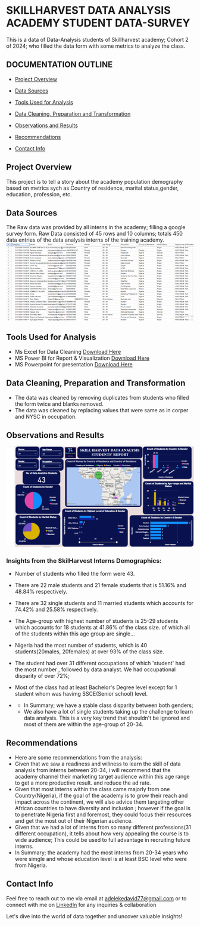 # SKILLHARVEST DATA ANALYSIS ACADEMY STUDENT DATA-SURVEY
This is a data of Data-Analysis students of Skillharvest academy; Cohort 2 of 2024; who filled the data form with some metrics to analyze the class.

## DOCUMENTATION OUTLINE

- [Project Overview](#project-overview)

- [Data Sources](#data-sources)

- [Tools Used for Analysis](#tools-used-for-analysis)

- [Data Cleaning, Preparation and Transformation](#data-cleaning-preparation-and-transformation)

- [Observations and Results](#observations-and-results)

- [Recommendations](#recommendations)

- [Contact Info](#contact-info)

## Project Overview
This project is to tell a story about the academy population demography based on metrics sych as Country of residence, marital status,gender, education, profession, etc.



## Data Sources
The Raw data was provided by all interns in the academy; filling a google survey form.   Raw Data consisted of 45 rows and 10 columns; totals 450 data entries of the data analysis interns of the training academy.
![](rawdata.png)

## Tools Used for Analysis
- Ms Excel for Data Cleaning [Download Here](https://www.microsoft.com/en-us/microsoft-365/excel)
- MS Power BI for Report & Visualization [Download Here](https://powerbi.microsoft.com/en-us/downloads/)
- MS Powerpoint for presentation [Download Here](https://www.microsoft.com/en/microsoft-365/powerpoint)
  
## Data Cleaning, Preparation and Transformation
- The data was cleaned by removing duplicates from students who filled the form twice and blanks removed.
- The data was cleaned by replacing values that were same as in corper and NYSC in occupation.


## Observations and Results
![](skillharvestinterns.png)

### Insights from the SkilHarvest Interns Demographics:
- Number of students who filled the form were 43.
- There are 22 male students and 21 female students that is 51.16% and 48.84% respectively.
- There are 32 single students and 11 married students which accounts for 74.42% and 25.58% respectively.
- The Age-group with highest number of students is 25-29 students which accounts for 18 students at 41.86% of the class size. of which all of the students within this age group are single...
- Nigeria had the most number of students, which is 40 students(20males, 20females) at over 93% of the class size.
- The student had over 31 different occupations of which 'student' had the most number , followed by data analyst. We had occupational disparity of over 72%;
- Most of the class had at least Bachelor's Degree level except for 1 student whom was havimg SSCE(Senior school) level.

- - In Summary; we have a stable class disparity between both genders;
  - We also have a lot of single students taking up the challenge to learn data analysis. This is a very key trend that shouldn't be ignored
and most of them are within the age-group of 20-34.



## Recommendations
- Here are some recommendations from the analysis:
- Given that we saw a readiness and wiliness to learn the skill of data analysis from interns between 20-34, i will recommend that the academy channel their marketing target audience within this age range to get a more productive result. and reduce the ad rate.
- Given that most interns within the class came majorly from one Country(Nigeria), if the goal of the academy is to grow their reach and impact across the continent, we will also advice them targeting other African countries to have diversity and inclusion ; however if the goal is to penetrate Nigeria first and foremost, they could focus their resources and get the most out of their Nigerian audience.
- Given that we had a lot of interns from so many different professions(31 different occupation), it tells about how very appealing  the course is to wide audience; This could be used to full advantage in recruiting future interns.
- In Summary; the academy had the most interns from 20-34 years who were simgle and whose education level is at least BSC level who were from Nigeria.


## Contact Info
Feel free to reach out to me via email at adelekedavid77@gmail.com or to connect with me on [LinkedIn](http://www.linkedin.com/in/adeleke-davido) for any inquiries & collaboration 

Let's dive into the world of data together and uncover valuable insights!


